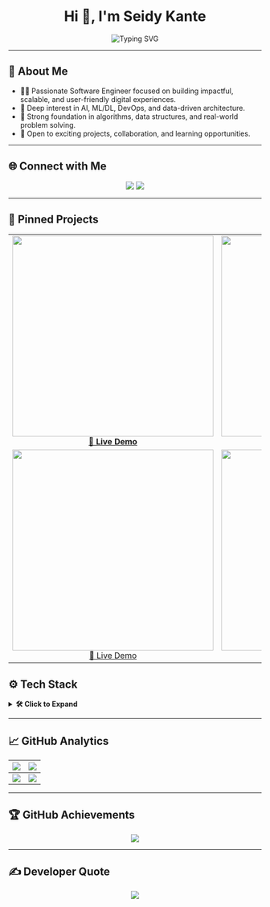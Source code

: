 <h1 align="center">Hi 👋, I'm Seidy Kante</h1>

<p align="center">
  <img src="https://readme-typing-svg.demolab.com?font=Fira+Code&weight=600&pause=1000&color=00F7FF&center=true&vCenter=true&width=480&lines=Software+Engineer;Full-Stack+Developer;ML%2FDL+Enthusiast;Open+Source+Lover" alt="Typing SVG" />
</p>

---

## 🧠 About Me

- 👨‍💻 Passionate Software Engineer focused on building impactful, scalable, and user-friendly digital experiences.
- 🧠 Deep interest in AI, ML/DL, DevOps, and data-driven architecture.
- 🧩 Strong foundation in algorithms, data structures, and real-world problem solving.
- 🤝 Open to exciting projects, collaboration, and learning opportunities.

---

## 🌐 Connect with Me

<p align="center">
  <a href="https://linkedin.com/in/seidykante"><img src="https://img.shields.io/badge/LinkedIn-%230077B5.svg?style=for-the-badge&logo=linkedin&logoColor=white" /></a>
  <a href="https://instagram.com/seidykante"><img src="https://img.shields.io/badge/Instagram-%23E4405F.svg?style=for-the-badge&logo=Instagram&logoColor=white" /></a>
</p>

---

## 🚀 Pinned Projects

  <table>
    <tr>
      <td align="center" valign="top" width="50%">
        <a href="https://github.com/SEIDY-KANTE/tower-of-hanoi">
          <img width="400" src="https://github-readme-stats.vercel.app/api/pin/?username=SEIDY-KANTE&repo=tower-of-hanoi&theme=github_dark" />
        </a>
        <br/>
        <a href="https://tower-of-hanoi-0vqn.onrender.com/" ><strong>🔗 Live Demo</strong></a>
      </td>
      <td align="center" valign="top" width="50%">
        <a href="https://github.com/SEIDY-KANTE/ai-powered-resume-scanning-system">
          <img width="400" src="https://github-readme-stats.vercel.app/api/pin/?username=SEIDY-KANTE&repo=ai-powered-resume-scanning-system&theme=github_dark" />
        </a>
        <br/>
        <a href="https://ai-resume-scanning-system.streamlit.app/"><strong>🔗 Live Demo</strong></a>
      </td>
    </tr>
    <tr>
      <td align="center" valign="top" width="50%">
        <a href="https://github.com/SEIDY-KANTE/online-code-editor">
          <img width="400" src="https://github-readme-stats.vercel.app/api/pin/?username=SEIDY-KANTE&repo=online-code-editor&theme=github_dark" />
        </a>
        <br/>
        <a href="https://my-online-editor.netlify.app/">🔗 Live Demo</a>
      </td>
      <td align="center" valign="top" width="50%">
        <a href="https://github.com/SEIDY-KANTE/smart-cooling-device">
          <img width="400" src="https://github-readme-stats.vercel.app/api/pin/?username=SEIDY-KANTE&repo=smart-cooling-device&theme=github_dark" />
        </a>
        <br/>
      </td>
    </tr>
  </table>


## ⚙️ Tech Stack

<details>
  <summary><strong>🛠 Click to Expand</strong></summary>

### 💻 Languages
![Python](https://img.shields.io/badge/Python-3776AB?style=flat-square&logo=python&logoColor=white)
![JavaScript](https://img.shields.io/badge/JavaScript-F7DF1E?style=flat-square&logo=javascript&logoColor=black)
![TypeScript](https://img.shields.io/badge/TypeScript-007ACC?style=flat-square&logo=typescript&logoColor=white)
![Java](https://img.shields.io/badge/Java-ED8B00?style=flat-square&logo=java&logoColor=white)
![C++](https://img.shields.io/badge/C++-00599C?style=flat-square&logo=c%2B%2B&logoColor=white) etc..

### 🌐 Frontend
![React](https://img.shields.io/badge/React-20232A?style=flat-square&logo=react&logoColor=61DAFB)
![React Native](https://img.shields.io/badge/React_Native-20232A?style=flat-square&logo=react&logoColor=61DAFB)
![Next.js](https://img.shields.io/badge/Next.js-000000?style=flat-square&logo=next.js&logoColor=white)
![Tailwind CSS](https://img.shields.io/badge/Tailwind_CSS-38B2AC?style=flat-square&logo=tailwind-css&logoColor=white)
![Bootstrap](https://img.shields.io/badge/Bootstrap-563D7C?style=flat-square&logo=bootstrap&logoColor=white) etc..

### 🛠️ Backend & DevOps
![Node.js](https://img.shields.io/badge/Node.js-339933?style=flat-square&logo=node.js&logoColor=white)
![Express.js](https://img.shields.io/badge/Express.js-404D59?style=flat-square&logo=express&logoColor=white)
![Flask](https://img.shields.io/badge/Flask-000000?style=flat-square&logo=flask&logoColor=white)
![Django](https://img.shields.io/badge/Django-092E20?style=flat-square&logo=django&logoColor=white)
![Docker](https://img.shields.io/badge/Docker-2496ED?style=flat-square&logo=docker&logoColor=white)
![GitHub Actions](https://img.shields.io/badge/GitHub_Actions-2088FF?style=flat-square&logo=github-actions&logoColor=white)
![Supabase](https://img.shields.io/badge/Supabase-3ECF8E?style=flat-square&logo=supabase&logoColor=white) etc..

### 📊 Data & AI/ML
![TensorFlow](https://img.shields.io/badge/TensorFlow-FF6F00?style=flat-square&logo=tensorflow&logoColor=white)
![NumPy](https://img.shields.io/badge/NumPy-013243?style=flat-square&logo=numpy&logoColor=white)
![Pandas](https://img.shields.io/badge/Pandas-150458?style=flat-square&logo=pandas&logoColor=white)
![Seaborn](https://img.shields.io/badge/Seaborn-2E2D88?style=flat-square&logo=seaborn&logoColor=white)
![Matplotlib](https://img.shields.io/badge/Matplotlib-11557C?style=flat-square&logo=matplotlib&logoColor=white)
![Streamlit](https://img.shields.io/badge/Streamlit-FF4B4B?style=flat-square&logo=streamlit&logoColor=white)
![Apache Spark](https://img.shields.io/badge/Spark-E25A1C?style=flat-square&logo=apachespark&logoColor=white) etc..

### ☁️ Cloud & Hosting
![Azure](https://img.shields.io/badge/Azure-0078D4?style=flat-square&logo=microsoft-azure&logoColor=white)
![AWS](https://img.shields.io/badge/AWS-232F3E?style=flat-square&logo=amazon-aws&logoColor=white)
![Vercel](https://img.shields.io/badge/Vercel-000000?style=flat-square&logo=vercel&logoColor=white)
![Railway](https://img.shields.io/badge/Railway-0B0D0E?style=flat-square&logo=railway&logoColor=white)
![Render](https://img.shields.io/badge/Render-46E3B7?style=flat-square&logo=render&logoColor=white)
![Firebase](https://img.shields.io/badge/Firebase-FFCA28?style=flat-square&logo=firebase&logoColor=black) etc..
</details>

---

## 📈 GitHub Analytics

| <img src="http://github-profile-summary-cards.vercel.app/api/cards/profile-details?username=SEIDY-KANTE&theme=github_dark"/> | <img src="http://github-profile-summary-cards.vercel.app/api/cards/repos-per-language?username=SEIDY-KANTE&theme=github_dark"/> |
| --- | --- |
| <img src="http://github-profile-summary-cards.vercel.app/api/cards/most-commit-language?username=SEIDY-KANTE&theme=github_dark"/> | <img src="https://github-readme-streak-stats.herokuapp.com?user=SEIDY-KANTE&theme=dark&hide_border=true"/> |

---

## 🏆 GitHub Achievements

<p align="center">
  <img src="https://github-profile-trophy.vercel.app/?username=SEIDY-KANTE&theme=monokai&no-frame=true&row=1&margin-w=10" />
</p>

---

## ✍️ Developer Quote

<p align="center">
  <img src="https://quotes-github-readme.vercel.app/api?type=horizontal&theme=radical" />
</p>

